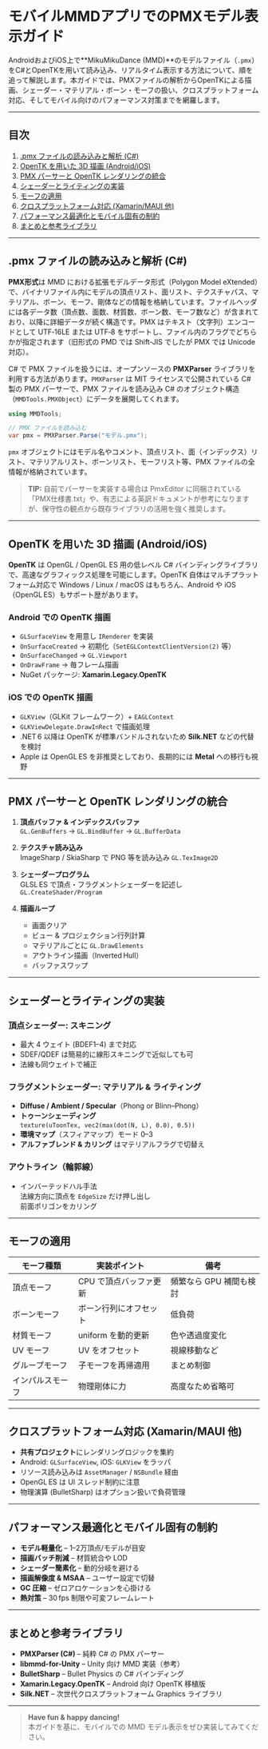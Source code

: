# モバイルMMDアプリでのPMXモデル表示ガイド

AndroidおよびiOS上で**MikuMikuDance (MMD)**のモデルファイル（`.pmx`）をC#とOpenTKを用いて読み込み、リアルタイム表示する方法について、順を追って解説します。本ガイドでは、PMXファイルの解析からOpenTKによる描画、シェーダー・マテリアル・ボーン・モーフの扱い、クロスプラットフォーム対応、そしてモバイル向けのパフォーマンス対策までを網羅します。

---

## 目次
1. [.pmx ファイルの読み込みと解析 (C#)](#pmx-ファイルの読み込みと解析-c)
2. [OpenTK を用いた 3D 描画 (Android/iOS)](#opentk-を用いた-3d-描画-androidios)
3. [PMX パーサーと OpenTK レンダリングの統合](#pmx-パーサーと-opentk-レンダリングの統合)
4. [シェーダーとライティングの実装](#シェーダーとライティングの実装)
5. [モーフの適用](#モーフの適用)
6. [クロスプラットフォーム対応 (Xamarin/MAUI 他)](#クロスプラットフォーム対応-xamarinmaui-他)
7. [パフォーマンス最適化とモバイル固有の制約](#パフォーマンス最適化とモバイル固有の制約)
8. [まとめと参考ライブラリ](#まとめと参考ライブラリ)

---

## .pmx ファイルの読み込みと解析 (C#)

**PMX形式**は MMD における拡張モデルデータ形式（Polygon Model eXtended）で、バイナリファイル内にモデルの頂点リスト、面リスト、テクスチャパス、マテリアル、ボーン、モーフ、剛体などの情報を格納しています。ファイルヘッダには各データ数（頂点数、面数、材質数、ボーン数、モーフ数など）が含まれており、以降に詳細データが続く構造です。PMX はテキスト（文字列）エンコードとして UTF‑16LE または UTF‑8 をサポートし、ファイル内のフラグでどちらかが指定されます（旧形式の PMD では Shift‑JIS でしたが PMX では Unicode 対応）。

C# で PMX ファイルを扱うには、オープンソースの **PMXParser** ライブラリを利用する方法があります。`PMXParser` は MIT ライセンスで公開されている C# 製の PMX パーサーで、PMX ファイルを読み込み C# のオブジェクト構造（`MMDTools.PMXObject`）にデータを展開してくれます。

```csharp
using MMDTools;

// PMX ファイルを読み込む
var pmx = PMXParser.Parse("モデル.pmx");
```

`pmx` オブジェクトにはモデル名やコメント、頂点リスト、面（インデックス）リスト、マテリアルリスト、ボーンリスト、モーフリスト等、PMX ファイルの全情報が格納されています。

> **TIP:** 自前でパーサーを実装する場合は PmxEditor に同梱されている「PMX仕様書.txt」や、有志による英訳ドキュメントが参考になりますが、保守性の観点から既存ライブラリの活用を強く推奨します。

---

## OpenTK を用いた 3D 描画 (Android/iOS)

**OpenTK** は OpenGL / OpenGL ES 用の低レベル C# バインディングライブラリで、高速なグラフィックス処理を可能にします。OpenTK 自体はマルチプラットフォーム対応で Windows / Linux / macOS はもちろん、Android や iOS（OpenGL ES）もサポート歴があります。

### Android での OpenTK 描画

* `GLSurfaceView` を用意し `IRenderer` を実装
* `OnSurfaceCreated` → 初期化（`SetEGLContextClientVersion(2)` 等）
* `OnSurfaceChanged` → `GL.Viewport`
* `OnDrawFrame` → 毎フレーム描画
* NuGet パッケージ: **Xamarin.Legacy.OpenTK**

### iOS での OpenTK 描画

* `GLKView`（GLKit フレームワーク）+ `EAGLContext`
* `GLKViewDelegate.DrawInRect` で描画処理
* .NET 6 以降は OpenTK が標準バンドルされないため **Silk.NET** などの代替を検討
* Apple は OpenGL ES を非推奨としており、長期的には **Metal** への移行も視野

---

## PMX パーサーと OpenTK レンダリングの統合

1. **頂点バッファ & インデックスバッファ**  
   `GL.GenBuffers` → `GL.BindBuffer` → `GL.BufferData`

2. **テクスチャ読み込み**  
   ImageSharp / SkiaSharp で PNG 等を読み込み `GL.TexImage2D`

3. **シェーダープログラム**  
   GLSL ES で頂点・フラグメントシェーダーを記述し `GL.CreateShader/Program`

4. **描画ループ**  
   - 画面クリア  
   - ビュー & プロジェクション行列計算  
   - マテリアルごとに `GL.DrawElements`  
   - アウトライン描画（Inverted Hull）  
   - バッファスワップ

---

## シェーダーとライティングの実装

### 頂点シェーダー: スキニング

* 最大 4 ウェイト (BDEF1–4) まで対応
* SDEF/QDEF は簡易的に線形スキニングで近似しても可
* 法線も同ウェイトで補正

### フラグメントシェーダー: マテリアル & ライティング

* **Diffuse / Ambient / Specular**（Phong or Blinn–Phong）
* **トゥーンシェーディング**  
  `texture(uToonTex, vec2(max(dot(N, L), 0.0), 0.5))`
* **環境マップ**（スフィアマップ）モード 0–3
* **アルファブレンド & カリング** はマテリアルフラグで切替え

### アウトライン（輪郭線）

* インバーテッドハル手法  
  法線方向に頂点を `EdgeSize` だけ押し出し  
  前面ポリゴンをカリング

---

## モーフの適用

| モーフ種類 | 実装ポイント | 備考 |
|-----------|-------------|------|
| 頂点モーフ | CPU で頂点バッファ更新 | 頻繁なら GPU 補間も検討 |
| ボーンモーフ | ボーン行列にオフセット | 低負荷 |
| 材質モーフ | uniform を動的更新 | 色や透過度変化 |
| UV モーフ | UV をオフセット | 視線移動など |
| グループモーフ | 子モーフを再帰適用 | まとめ制御 |
| インパルスモーフ | 物理剛体に力 | 高度なため省略可 |

---

## クロスプラットフォーム対応 (Xamarin/MAUI 他)

* **共有プロジェクト**にレンダリングロジックを集約  
* Android: `GLSurfaceView`, iOS: `GLKView` をラッパ  
* リソース読み込みは `AssetManager` / `NSBundle` 経由  
* OpenGL ES は UI スレッド制約に注意  
* 物理演算 (BulletSharp) はオプション扱いで負荷管理

---

## パフォーマンス最適化とモバイル固有の制約

* **モデル軽量化** – 1–2万頂点/モデルが目安  
* **描画バッチ削減** – 材質統合や LOD  
* **シェーダー簡素化** – 動的分岐を避ける  
* **描画解像度 & MSAA** – ユーザー設定で切替  
* **GC 圧縮** – ゼロアロケーションを心掛ける  
* **熱対策** – 30 fps 制限や可変フレームレート

---

## まとめと参考ライブラリ

* **PMXParser (C#)** – 純粋 C# の PMX パーサー  
* **libmmd-for-Unity** – Unity 向け MMD 実装（参考）  
* **BulletSharp** – Bullet Physics の C# バインディング  
* **Xamarin.Legacy.OpenTK** – Android 向け OpenTK 移植版  
* **Silk.NET** – 次世代クロスプラットフォーム Graphics ライブラリ  

---

> **Have fun & happy dancing!**  
> 本ガイドを基に、モバイルでの MMD モデル表示をぜひ実装してみてください。
